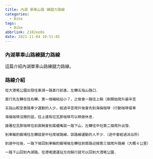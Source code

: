 ```yaml
---
title: 內湖 單車山路 練腿力路線
categories:
  - Bike
tags:
  - Bike
abbrlink: 2182ee8e
date: 2021-11-04 10:51:05
---
```

### 內湖單車山路練腿力路線
<!--more-->
這篇介紹內湖單車山路練腿力路線。

### 路線介紹
```sh
從大港墘公園出發往東湖一路直行前進，左轉五指山路口．

直行先左轉在往右轉，第一個補給站小７，之後會一路往上騎（剛開始爬升最辛苦

五指山較至善路車少運動的人少，經過辛苦爬升後會先到海倫咖啡（行動咖啡餐車

海倫咖啡沒開的話，往上還有拉瓦那咖啡可以稍做休息．

接著拉瓦那咖啡往前直騎會到風櫃嘴就一路下山，左轉往中社第二個爬升出發．

到車輪釣蝦場往左轉就是中社爬坡路線，該路線運動的人不少．（途中會經過派出所）

到達中社後，一路下坡回到車輪釣蝦場後左轉往劍南路迎接第三個爬升路線（大概４公里）

一路下山回到內湖路，往港墘捷運站方向騎行就可以回到大港墘公園．
```